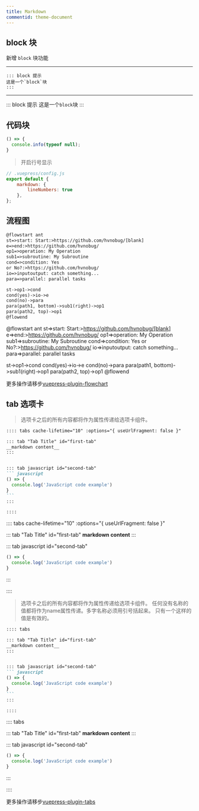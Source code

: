```yaml
---
title: Markdown
commentid: theme-document
---
```


## block 块

新增 `block` 块功能

<hr/>

```
::: block 提示
这是一个`block`块
:::
```

<hr/>

::: block 提示
这是一个`block`块
:::



## 代码块


```javascript
() => {
  console.info(typeof null);
}
```


> 开启行号显示

```javascript
// .vuepress/config.js
export default {
    markdown: {
        lineNumbers: true
    },
};
```


## 流程图


~~~markdown
@flowstart ant
st=>start: Start:>https://github.com/hvnobug/[blank]
e=>end:>https://github.com/hvnobug/
op1=>operation: My Operation
sub1=>subroutine: My Subroutine
cond=>condition: Yes
or No?:>https://github.com/hvnobug/
io=>inputoutput: catch something...
para=>parallel: parallel tasks

st->op1->cond
cond(yes)->io->e
cond(no)->para
para(path1, bottom)->sub1(right)->op1
para(path2, top)->op1
@flowend
~~~



@flowstart ant
st=>start: Start:>https://github.com/hvnobug/[blank]
e=>end:>https://github.com/hvnobug/
op1=>operation: My Operation
sub1=>subroutine: My Subroutine
cond=>condition: Yes
or No?:>https://github.com/hvnobug/
io=>inputoutput: catch something...
para=>parallel: parallel tasks

st->op1->cond
cond(yes)->io->e
cond(no)->para
para(path1, bottom)->sub1(right)->op1
para(path2, top)->op1
@flowend



更多操作请移步[vuepress-plugin-flowchart](https://flowchart.vuepress.ulivz.com/)


## tab 选项卡



> 选项卡之后的所有内容都将作为属性传递给选项卡组件。

~~~ markdown
:::: tabs cache-lifetime="10" :options="{ useUrlFragment: false }"

::: tab "Tab Title" id="first-tab"
__markdown content__
:::


::: tab javascript id="second-tab"
``` javascript
() => {
  console.log('JavaScript code example')
}
```
:::

::::

~~~


:::: tabs cache-lifetime="10" :options="{ useUrlFragment: false }"

::: tab "Tab Title" id="first-tab"
__markdown content__
:::


::: tab javascript id="second-tab"
``` javascript
() => {
  console.log('JavaScript code example')
}
```
:::

::::


> 选项卡之后的所有内容都将作为属性传递给选项卡组件。
> 任何没有名称的值都将作为name属性传递。多字名称必须用引号括起来。
> 只有一个这样的值是有效的。

~~~ markdown
:::: tabs

::: tab "Tab Title" id="first-tab"
__markdown content__
:::


::: tab javascript id="second-tab"
``` javascript
() => {
  console.log('JavaScript code example')
}
```
:::

::::

~~~


:::: tabs

::: tab "Tab Title" id="first-tab"
__markdown content__
:::


::: tab javascript id="second-tab"
``` javascript
() => {
  console.log('JavaScript code example')
}
```
:::

::::


更多操作请移步[vuepress-plugin-tabs](https://github.com/pskordilakis/vuepress-plugin-tabs)



